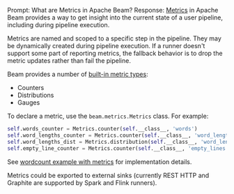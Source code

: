 Prompt:
What are Metrics in Apache Beam?
Response:
[Metrics](https://beam.apache.org/documentation/programming-guide/#metrics) in Apache Beam provides a way to get insight into the current state of a user pipeline, including during pipeline execution.

Metrics are named and scoped to a specific step in the pipeline. They may be dynamically created during pipeline execution. If a runner doesn't support some part of reporting metrics, the fallback behavior is to drop the metric updates rather than fail the pipeline.

Beam provides a number of [built-in metric types](https://beam.apache.org/documentation/programming-guide/#types-of-metrics):
* Counters
* Distributions
* Gauges

To declare a metric, use the `beam.metrics.Metrics` class. For example:
```python
self.words_counter = Metrics.counter(self.__class__, 'words')
self.word_lengths_counter = Metrics.counter(self.__class__, 'word_lengths')
self.word_lengths_dist = Metrics.distribution(self.__class__, 'word_len_dist')
self.empty_line_counter = Metrics.counter(self.__class__, 'empty_lines')
```

See [wordcount example with metrics](https://github.com/apache/beam/blob/master/sdks/python/apache_beam/examples/wordcount_with_metrics.py) for implementation details.


Metrics could be exported to external sinks (currently REST HTTP and Graphite are supported by Spark and Flink runners).